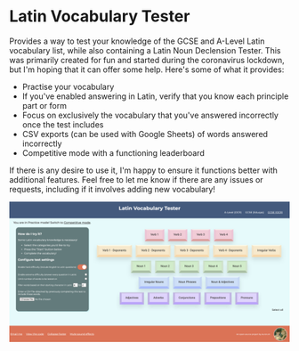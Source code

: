 # Latin Vocabulary Tester

Provides a way to test your knowledge of the GCSE and A-Level Latin vocabulary list, while also containing a Latin Noun Declension Tester. This was primarily created for fun and started during the coronavirus lockdown, but I'm hoping that it can offer some help. Here's some of what it provides:

- Practise your vocabulary
- If you've enabled answering in Latin, verify that you know each principle part or form
- Focus on exclusively the vocabulary that you've answered incorrectly once the test includes
- CSV exports (can be used with Google Sheets) of words answered incorrectly
- Competitive mode with a functioning leaderboard

If there is any desire to use it, I'm happy to ensure it functions better with additional features. Feel free to let me know if there are any issues or requests, including if it involves adding new vocabulary!

![screenshot](./assets/screenshot.png)
